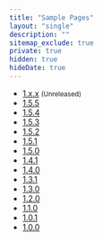 ```yaml
---
title: "Sample Pages"
layout: "single"
description: ""
sitemap_exclude: true
private: true
hidden: true
hideDate: true
---
```


- [1.x.x](/sample-page/next/) <small class="text-muted">(Unreleased)</small>
- [1.5.5](/sample-page/1.5.5/)
- [1.5.4](/sample-page/1.5.4/)
- [1.5.3](/sample-page/1.5.3/)
- [1.5.2](/sample-page/1.5.2/)
- [1.5.1](/sample-page/1.5.1/)
- [1.5.0](/sample-page/1.5.0/)
- [1.4.1](/sample-page/1.4.1/)
- [1.4.0](/sample-page/1.4.0/)
- [1.3.1](/sample-page/1.3.1/)
- [1.3.0](/sample-page/1.3.0/)
- [1.2.0](/sample-page/1.2.0/)
- [1.1.0](/sample-page/1.1.0/)
- [1.0.1](/sample-page/1.0.1/)
- [1.0.0](/sample-page/1.0.0/)

<!--
- [0.9.5](/sample-page/0.9.5/)
- [0.9.2](/sample-page/0.9.2/)
- [0.9.1](/sample-page/0.9.1/)
- [0.9.0](/sample-page/0.9.0/)
-->
